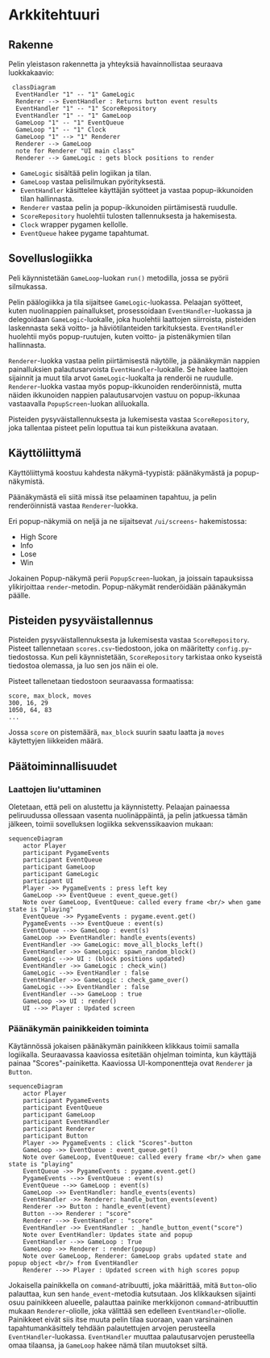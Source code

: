 # Arkkitehtuuri
## Rakenne
Pelin yleistason rakennetta ja yhteyksiä havainnollistaa seuraava luokkakaavio:
```mermaid
 classDiagram
  EventHandler "1" -- "1" GameLogic
  Renderer --> EventHandler : Returns button event results
  EventHandler "1" -- "1" ScoreRepository
  EventHandler "1" -- "1" GameLoop
  GameLoop "1" -- "1" EventQueue
  GameLoop "1" -- "1" Clock
  GameLoop "1" --> "1" Renderer
  Renderer --> GameLoop
  note for Renderer "UI main class"
  Renderer --> GameLogic : gets block positions to render
```
- `GameLogic` sisältää pelin logiikan ja tilan.
- `GameLoop` vastaa pelisilmukan pyörityksestä.
- `EventHandler` käsittelee käyttäjän syötteet ja vastaa popup-ikkunoiden tilan hallinnasta.
- `Renderer` vastaa pelin ja popup-ikkunoiden piirtämisestä ruudulle.
- `ScoreRepository` huolehtii tulosten tallennuksesta ja hakemisesta.
- `Clock` wrapper pygamen kellolle.
- `EventQueue` hakee pygame tapahtumat.
  
## Sovelluslogiikka
Peli käynnistetään `GameLoop`-luokan `run()` metodilla, jossa se pyörii silmukassa. 

Pelin päälogiikka ja tila sijaitsee `GameLogic`-luokassa. Pelaajan syötteet, kuten nuolinappien painallukset, prosessoidaan `EventHandler`-luokassa ja delegoidaan `GameLogic`-luokalle, joka huolehtii laattojen siirroista, pisteiden laskennasta sekä voitto- ja häviötilanteiden tarkituksesta. `EventHandler` huolehtii myös popup-ruutujen, kuten voitto- ja pistenäkymien tilan hallinnasta.

`Renderer`-luokka vastaa pelin piirtämisestä näytölle, ja päänäkymän nappien painalluksien palautusarvoista `EventHandler`-luokalle. Se hakee laattojen sijainnit ja muut tila arvot `GameLogic`-luokalta ja renderöi ne ruudulle. `Renderer`-luokka vastaa myös popup-ikkunoiden renderöinnistä, mutta näiden ikkunoiden nappien palautusarvojen vastuu on popup-ikkunaa vastaavalla `PopupScreen`-luokan aliluokalla.

Pisteiden pysyväistallennuksesta ja lukemisesta vastaa `ScoreRepository`, joka tallentaa pisteet pelin loputtua tai kun pisteikkuna avataan.

## Käyttöliittymä
Käyttöliittymä koostuu kahdesta näkymä-tyypistä: päänäkymästä ja popup-näkymistä.

Päänäkymästä eli siitä missä itse pelaaminen tapahtuu, ja pelin renderöinnistä vastaa `Renderer`-luokka.

Eri popup-näkymiä on neljä ja ne sijaitsevat `/ui/screens`- hakemistossa:
- High Score
- Info
- Lose
- Win

Jokainen Popup-näkymä perii `PopupScreen`-luokan, ja joissain tapauksissa ylikirjoittaa `render`-metodin. Popup-näkymät renderöidään päänäkymän päälle.

## Pisteiden pysyväistallennus
Pisteiden pysyväistallennuksesta ja lukemisesta vastaa `ScoreRepository`. Pisteet tallennetaan `scores.csv`-tiedostoon, joka on määritetty `config.py`-tiedostossa. Kun peli käynnistetään, `ScoreRepository` tarkistaa onko kyseistä tiedostoa olemassa, ja luo sen jos näin ei ole.

Pisteet tallenetaan tiedostoon seuraavassa formaatissa:
```
score, max_block, moves
300, 16, 29
1050, 64, 83
...
```
Jossa `score` on pistemäärä, `max_block` suurin saatu laatta ja `moves` käytettyjen liikkeiden määrä.

## Päätoiminnallisuudet
### Laattojen liu'uttaminen
Oletetaan, että peli on alustettu ja käynnistetty. Pelaajan painaessa peliruudussa ollessaan vasenta nuolinäppäintä, ja pelin jatkuessa tämän jälkeen, toimii sovelluksen logiikka sekvenssikaavion mukaan:
```mermaid
sequenceDiagram
    actor Player
    participant PygameEvents
    participant EventQueue
    participant GameLoop
    participant GameLogic
    participant UI
    Player ->> PygameEvents : press left key
    GameLoop ->> EventQueue : event_queue.get()
    Note over GameLoop, EventQueue: called every frame <br/> when game state is "playing" 
    EventQueue ->> PygameEvents : pygame.event.get()
    PygameEvents -->> EventQueue : event(s)
    EventQueue -->> GameLoop : event(s)
    GameLoop ->> EventHandler: handle_events(events)
    EventHandler ->> GameLogic: move_all_blocks_left()
    EventHandler ->> GameLogic: spawn_random_block()
    GameLogic -->> UI : (block positions updated)
    EventHandler ->> GameLogic : check_win()
    GameLogic -->> EventHandler : false
    EventHandler ->> GameLogic : check_game_over()
    GameLogic -->> EventHandler : false
    EventHandler -->> GameLoop : true
    GameLoop ->> UI : render()
    UI -->> Player : Updated screen
```
### Päänäkymän painikkeiden toiminta
Käytännössä jokaisen päänäkymän painikkeen klikkaus toimii samalla logiikalla. Seuraavassa kaaviossa esitetään ohjelman toiminta, kun käyttäjä painaa "Scores"-painiketta. Kaaviossa UI-komponentteja ovat `Renderer` ja `Button`.
```mermaid
sequenceDiagram
    actor Player
    participant PygameEvents
    participant EventQueue
    participant GameLoop
    participant EventHandler
    participant Renderer
    participant Button
    Player ->> PygameEvents : click "Scores"-button
    GameLoop ->> EventQueue : event_queue.get()
    Note over GameLoop, EventQueue: called every frame <br/> when game state is "playing" 
    EventQueue ->> PygameEvents : pygame.event.get()
    PygameEvents -->> EventQueue : event(s)
    EventQueue -->> GameLoop : event(s)
    GameLoop ->> EventHandler: handle_events(events)
    EventHandler ->> Renderer: handle_button_events(event)
    Renderer ->> Button : handle_event(event)
    Button -->> Renderer : "score"
    Renderer -->> EventHandler : "score"
    EventHandler ->> EventHandler : _handle_button_event("score")
    Note over EventHandler: Updates state and popup
    EventHandler -->> GameLoop : True
    GameLoop ->> Renderer : render(popup)
    Note over GameLoop, Renderer: GameLoop grabs updated state and popup object <br/> from EventHandler
    Renderer -->> Player : Updated screen with high scores popup
```
Jokaisella painikkella on `command`-atribuutti, joka määrittää, mitä `Button`-olio palauttaa, kun sen `hande_event`-metodia kutsutaan. Jos klikkauksen sijainti osuu painikkeen alueelle, palauttaa painike merkkijonon `command`-atribuuttin mukaan `Renderer`-oliolle, joka välittää sen edelleen `EventHandler`-oliolle. Painikkeet eivät siis itse muuta pelin tilaa suoraan, vaan varsinainen tapahtumankäsittely tehdään palautettujen arvojen perusteella `EventHandler`-luokassa. `EventHandler` muuttaa palautusarvojen perusteella omaa tilaansa, ja `GameLoop` hakee nämä tilan muutokset siltä.
